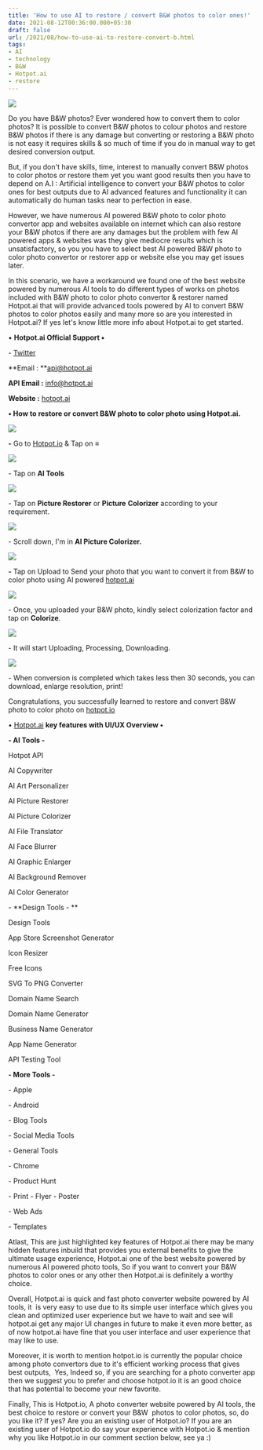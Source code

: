 ```yaml
---
title: 'How to use AI to restore / convert B&W photos to color ones!'
date: 2021-08-12T00:36:00.000+05:30
draft: false
url: /2021/08/how-to-use-ai-to-restore-convert-b.html
tags: 
- AI
- technology
- B&W
- Hotpot.ai
- restore
---
```


 [![](https://lh3.googleusercontent.com/-NDE_cV1fzDU/YRVxFZzvA3I/AAAAAAAAGUw/D6pQmROcDyIGiFG0D4Jj7g8DnmdTJ3lDQCLcBGAsYHQ/s1600/1628795154645373-0.png)](https://lh3.googleusercontent.com/-NDE_cV1fzDU/YRVxFZzvA3I/AAAAAAAAGUw/D6pQmROcDyIGiFG0D4Jj7g8DnmdTJ3lDQCLcBGAsYHQ/s1600/1628795154645373-0.png) 

  

Do you have B&W photos? Ever wondered how to convert them to color photos? It is possible to convert B&W photos to colour photos and restore B&W photos if there is any damage but converting or restoring a B&W photo is not easy it requires skills & so much of time if you do in manual way to get desired conversion output.

  

But, if you don't have skills, time, interest to manually convert B&W photos to color photos or restore them yet you want good results then you have to depend on A.I : Artificial intelligence to convert your B&W photos to color ones for best outputs due to AI advanced features and functionality it can automatically do human tasks near to perfection in ease.

  

However, we have numerous AI powered B&W photo to color photo convertor app and websites available on internet which can also restore your B&W photos if there are any damages but the problem with few AI powered apps & websites was they give mediocre results which is unsatisfactory, so you you have to select best AI powered B&W photo to color photo convertor or restorer app or website else you may get issues later.

  

In this scenario, we have a workaround we found one of the best website powered by numerous AI tools to do different types of works on photos included with B&W photo to color photo convertor & restorer named Hotpot.ai that will provide advanced tools powered by AI to convert B&W photos to color photos easily and many more so are you interested in Hotpot.ai? If yes let's know little more info about Hotpot.ai to get started.

  

• **Hotpot.ai Official Support •**

\- [Twitter](https://twitter.com/HotpotMain?s=09)

  

**Email : **[api@hotpot.ai](mailto:api@hotpot.ai)

**API Email :** [info@hotpot.ai](http://info@hotpot.ai)

**Website :** [hotpot.ai](http://hotpot.ai)

**• How to restore or convert B&W photo to color photo using Hotpot.ai.**

 **[![](https://lh3.googleusercontent.com/-dp-n4rfGET8/YRVxEd9peTI/AAAAAAAAGUs/hI44p2rnRb09eZLO3tBsOLEGgxmqkCezACLcBGAsYHQ/s1600/1628795150873797-1.png)](https://lh3.googleusercontent.com/-dp-n4rfGET8/YRVxEd9peTI/AAAAAAAAGUs/hI44p2rnRb09eZLO3tBsOLEGgxmqkCezACLcBGAsYHQ/s1600/1628795150873797-1.png)** 

**-** Go to [Hotpot.io](http://Hotpot.io) & Tap on **≡**

 **[![](https://lh3.googleusercontent.com/-jWgwakgqTsY/YRVxDdba2KI/AAAAAAAAGUo/JnYOcnwSU7Q91o0D5Ku5rZOe9kdicc3JQCLcBGAsYHQ/s1600/1628795146431666-2.png)](https://lh3.googleusercontent.com/-jWgwakgqTsY/YRVxDdba2KI/AAAAAAAAGUo/JnYOcnwSU7Q91o0D5Ku5rZOe9kdicc3JQCLcBGAsYHQ/s1600/1628795146431666-2.png)** 

\- Tap on **AI Tools**

 **[![](https://lh3.googleusercontent.com/-DKe1iBnWWAY/YRVxCWaSyTI/AAAAAAAAGUg/7EN7nSTZyuww68nHrdydKuWY9DhgsdfeACLcBGAsYHQ/s1600/1628795142162043-3.png)](https://lh3.googleusercontent.com/-DKe1iBnWWAY/YRVxCWaSyTI/AAAAAAAAGUg/7EN7nSTZyuww68nHrdydKuWY9DhgsdfeACLcBGAsYHQ/s1600/1628795142162043-3.png)** 

\- Tap on **Picture Restorer** or **Picture** **Colorizer** according to your requirement.

  

 [![](https://lh3.googleusercontent.com/-jEi5xIat_JI/YRVxBUWwaxI/AAAAAAAAGUc/5mS8PtbOCT4if8LwsAuuzjvy2c9U1toogCLcBGAsYHQ/s1600/1628795120789047-4.png)](https://lh3.googleusercontent.com/-jEi5xIat_JI/YRVxBUWwaxI/AAAAAAAAGUc/5mS8PtbOCT4if8LwsAuuzjvy2c9U1toogCLcBGAsYHQ/s1600/1628795120789047-4.png) 

  

\- Scroll down, I'm in **AI Picture Colorizer.**

 **[![](https://lh3.googleusercontent.com/-ExOPShwvsKQ/YRVw8DNfOMI/AAAAAAAAGUY/WF7PQaeZ4UI-I_y97nxooo9dtIQpez34wCLcBGAsYHQ/s1600/1628795108921827-5.png)](https://lh3.googleusercontent.com/-ExOPShwvsKQ/YRVw8DNfOMI/AAAAAAAAGUY/WF7PQaeZ4UI-I_y97nxooo9dtIQpez34wCLcBGAsYHQ/s1600/1628795108921827-5.png)** 

**\-** Tap on Upload to Send your photo that you want to convert it from B&W to color photo using AI powered [hotpot.ai](http://hotpot.ai)

  

 [![](https://lh3.googleusercontent.com/-rsDhnVpdCrk/YRVw5H6t0JI/AAAAAAAAGUU/CspZDI37YEkS-f32uIUE_uZ7r8-nNDHCwCLcBGAsYHQ/s1600/1628795097551169-6.png)](https://lh3.googleusercontent.com/-rsDhnVpdCrk/YRVw5H6t0JI/AAAAAAAAGUU/CspZDI37YEkS-f32uIUE_uZ7r8-nNDHCwCLcBGAsYHQ/s1600/1628795097551169-6.png) 

\- Once, you uploaded your B&W photo, kindly select colorization factor and tap on **Colorize**.

  

 [![](https://lh3.googleusercontent.com/-mpDtLPwLzDA/YRVw2eKZkVI/AAAAAAAAGUQ/vauB-nXviPk30r9qP18mKSsiK_6HCoAdwCLcBGAsYHQ/s1600/1628795085863353-7.png)](https://lh3.googleusercontent.com/-mpDtLPwLzDA/YRVw2eKZkVI/AAAAAAAAGUQ/vauB-nXviPk30r9qP18mKSsiK_6HCoAdwCLcBGAsYHQ/s1600/1628795085863353-7.png) 

  

\- It will start Uploading, Processing, Downloading.

  

 [![](https://lh3.googleusercontent.com/-SaufTikbMJY/YRVwzBGhkoI/AAAAAAAAGUM/Y2HsJzegeygRF-LtweofMGINbF5pm2pHgCLcBGAsYHQ/s1600/1628795074674870-8.png)](https://lh3.googleusercontent.com/-SaufTikbMJY/YRVwzBGhkoI/AAAAAAAAGUM/Y2HsJzegeygRF-LtweofMGINbF5pm2pHgCLcBGAsYHQ/s1600/1628795074674870-8.png) 

  

  

\- When conversion is completed which takes less then 30 seconds, you can download, enlarge resolution, print!

  

Congratulations, you successfully learned to restore and convert B&W photo to color photo on [hotpot.io](http://hotpot.io)

  

• [Hotpot.ai](http://Hotpot.ai) **key features with UI/UX Overview •**

**\- AI Tools -**

  

Hotpot API

AI Copywriter

AI Art Personalizer

AI Picture Restorer

AI Picture Colorizer

AI File Translator

AI Face Blurrer

AI Graphic Enlarger

AI Background Remover

AI Color Generator

  

\- **Design Tools - **

  

Design Tools  

App Store Screenshot Generator

Icon Resizer

Free Icons

SVG To PNG Converter

Domain Name Search

Domain Name Generator

Business Name Generator

App Name Generator

API Testing Tool

  

**\- More Tools -**

\- Apple

\- Android

\- Blog Tools

\- Social Media Tools

\- General Tools

\- Chrome

\- Product Hunt

\- Print - Flyer - Poster

\- Web Ads

\- Templates

  

  

Atlast, This are just highlighted key features of Hotpot.ai there may be many hidden features inbuild that provides you external benefits to give the ultimate usage experience, Hotpot.ai one of the best website powered by numerous AI powered photo tools, So if you want to convert your B&W photos to color ones or any other then Hotpot.ai is definitely a worthy choice.  

  

Overall, Hotpot.ai is quick and fast photo converter website powered by AI tools, it  is very easy to use due to its simple user interface which gives you clean and optimized user experience but we have to wait and see will hotpot.ai get any major UI changes in future to make it even more better, as of now hotpot.ai have fine that you user interface and user experience that may like to use.

  

Moreover, it is worth to mention hotpot.io is currently the popular choice among photo convertors due to it's efficient working process that gives best outputs,  Yes, Indeed so, if you are searching for a photo converter app then we suggest you to prefer and choose hotpot.io it is an good choice that has potential to become your new favorite.

  

Finally, This is Hotpot.io, A photo converter website powered by AI tools, the best choice to restore or convert your B&W  photos to color photos, so, do you like it? If yes? Are you an existing user of Hotpot.io? If you are an existing user of Hotpot.io do say your experience with Hotpot.io & mention why you like Hotpot.io in our comment section below, see ya :)